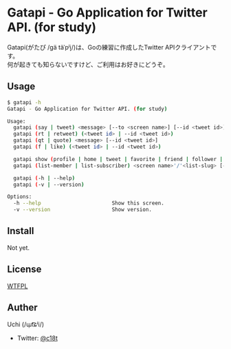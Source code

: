 # Gatapi - Go Application for Twitter API. (for study)

Gatapi(がたぴ /ɡä täˈpʲi̞/)は、Goの練習に作成したTwitter APIクライアントです。  
何が起きても知らないですけど、ご利用はお好きにどうぞ。

## Usage
```sh
$ gatapi -h
Gatapi - Go Application for Twitter API. (for study)

Usage:
  gatapi (say | tweet) <message> [--to <screen name>] [--id <tweet id>]
  gatapi (rt | retweet) (<tweet id> | --id <tweet id>)
  gatapi (qt | quote) <message> [--id <tweet id>]
  gatapi (f | like) (<tweet id> | --id <tweet id>)

  gatapi show (profile | home | tweet | favorite | friend | follower | list | listed ) [screen name] [-p | --page <n..m>] [-l | -limit <count>]
  gatapi (list-member | list-subscriber) <screen name>'/'<list-slug> [-p | --page <n..m>] [-l | -limit <count>]

  gatapi (-h | --help)
  gatapi (-v | --version)

Options:
  -h --help                       Show this screen.
  -v --version                    Show version.
```

## Install
Not yet.

## License
[WTFPL](./LICENSE)

## Auther
Uchi (/ɯ̹t͡ɕʲi/)
  - Twitter: [@c18t](https://twitter.com/c18t)
